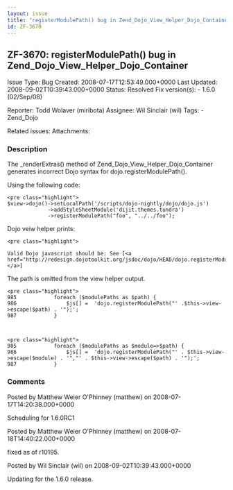 ```yaml
---
layout: issue
title: "registerModulePath() bug in Zend_Dojo_View_Helper_Dojo_Container"
id: ZF-3670
---
```


ZF-3670: registerModulePath() bug in Zend\_Dojo\_View\_Helper\_Dojo\_Container
------------------------------------------------------------------------------

 Issue Type: Bug Created: 2008-07-17T12:53:49.000+0000 Last Updated: 2008-09-02T10:39:43.000+0000 Status: Resolved Fix version(s): - 1.6.0 (02/Sep/08)
 
 Reporter:  Todd Wolaver (miribota)  Assignee:  Wil Sinclair (wil)  Tags: - Zend\_Dojo
 
 Related issues: 
 Attachments: 
### Description

The \_renderExtras() method of Zend\_Dojo\_View\_Helper\_Dojo\_Container generates incorrect Dojo syntax for dojo.registerModulePath().

Using the following code:

 
    <pre class="highlight">
    $view->dojo()->setLocalPath('/scripts/dojo-nightly/dojo/dojo.js')
                 ->addStyleSheetModule('dijit.themes.tundra')
                 ->registerModulePath("foo", "../../foo");


Dojo veiw helper prints:

 
    <pre class="highlight">
    
    Valid Dojo javascript should be: See [<a href="http://redesign.dojotoolkit.org/jsdoc/dojo/HEAD/dojo.registerModulePath">http://redesign.dojotoolkit.org/jsdoc/dojo/…</a>]


The path is omitted from the view helper output.

 
    <pre class="highlight">
    985            foreach ($modulePaths as $path) {
    986                $js[] =  'dojo.registerModulePath("' .$this->view->escape($path) . '");';
    987            }


 
    <pre class="highlight">
    985            foreach ($modulePaths as $module=>$path) {
    986                $js[] =  'dojo.registerModulePath("' . $this->view->escape($module) . '","' . $this->view->escape($path) . '");';
    987            }


 

 

### Comments

Posted by Matthew Weier O'Phinney (matthew) on 2008-07-17T14:20:38.000+0000

Scheduling for 1.6.0RC1

 

 

Posted by Matthew Weier O'Phinney (matthew) on 2008-07-18T14:40:22.000+0000

fixed as of r10195.

 

 

Posted by Wil Sinclair (wil) on 2008-09-02T10:39:43.000+0000

Updating for the 1.6.0 release.

 

 